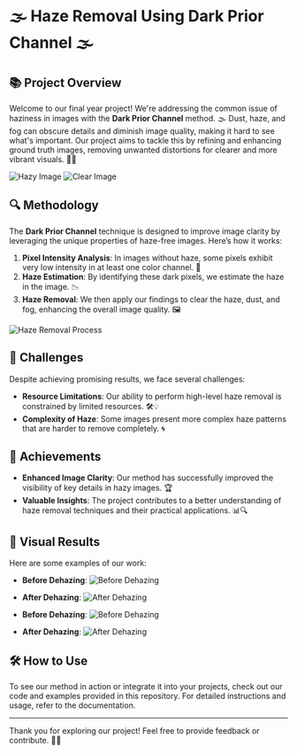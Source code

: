 # 🌫️ **Haze Removal Using Dark Prior Channel** 🌫️

## 📚 Project Overview

Welcome to our final year project! We're addressing the common issue of haziness in images with the **Dark Prior Channel** method. 🌫️ Dust, haze, and fog can obscure details and diminish image quality, making it hard to see what's important. Our project aims to tackle this by refining and enhancing ground truth images, removing unwanted distortions for clearer and more vibrant visuals. 🚀✨

![Hazy Image](https://www.mountainphotography.com/images/hazy_valley.jpg) <!-- Hazy image example -->
![Clear Image](https://upload.wikimedia.org/wikipedia/commons/e/ea/Valley_clear.jpg) <!-- Clear image example -->

## 🔍 Methodology

The **Dark Prior Channel** technique is designed to improve image clarity by leveraging the unique properties of haze-free images. Here’s how it works:

1. **Pixel Intensity Analysis**: In images without haze, some pixels exhibit very low intensity in at least one color channel. 🌈
2. **Haze Estimation**: By identifying these dark pixels, we estimate the haze in the image. 📉
3. **Haze Removal**: We then apply our findings to clear the haze, dust, and fog, enhancing the overall image quality. 🖼️

![Haze Removal Process](https://example.com/haze_removal_process.jpg) <!-- Replace with an actual image URL -->

## 🚧 Challenges

Despite achieving promising results, we face several challenges:

- **Resource Limitations**: Our ability to perform high-level haze removal is constrained by limited resources. 🛠️💡
- **Complexity of Haze**: Some images present more complex haze patterns that are harder to remove completely. 🌀

## 🌟 Achievements

- **Enhanced Image Clarity**: Our method has successfully improved the visibility of key details in hazy images. 🏆
- **Valuable Insights**: The project contributes to a better understanding of haze removal techniques and their practical applications. 📊🔍

## 📸 Visual Results

Here are some examples of our work:

- **Before Dehazing**: ![Before Dehazing](https://images.app.goo.gl/44peyRKgZtJPp9HEA) <!-- Replace with an actual image URL -->
- **After Dehazing**: ![After Dehazing](https://example.com/after_dehazing.jpg) <!-- Replace with an actual image URL -->

- **Before Dehazing**: ![Before Dehazing](https://upload.wikimedia.org/wikipedia/commons/6/6e/Valley_in_Haze.jpg) <!-- Hazy image example -->
- **After Dehazing**: ![After Dehazing](https://upload.wikimedia.org/wikipedia/commons/e/ea/Clear_Valley_View.jpg) <!-- Clear image example -->


## 🛠️ How to Use

To see our method in action or integrate it into your projects, check out our code and examples provided in this repository. For detailed instructions and usage, refer to the documentation.

---

Thank you for exploring our project! Feel free to provide feedback or contribute. 🙌💬


